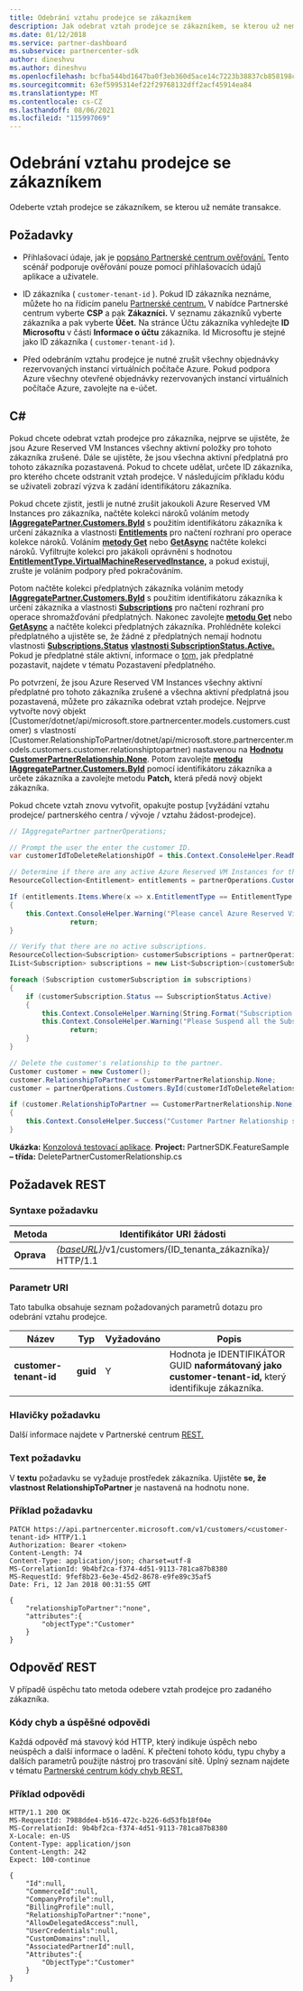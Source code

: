 ```yaml
---
title: Odebrání vztahu prodejce se zákazníkem
description: Jak odebrat vztah prodejce se zákazníkem, se kterou už nemáte transakce.
ms.date: 01/12/2018
ms.service: partner-dashboard
ms.subservice: partnercenter-sdk
author: dineshvu
ms.author: dineshvu
ms.openlocfilehash: bcfba544bd1647ba0f3eb360d5ace14c7223b38837cb858198cf95c4e82dd594
ms.sourcegitcommit: 63ef5995314ef22f29768132dff2acf45914ea84
ms.translationtype: MT
ms.contentlocale: cs-CZ
ms.lasthandoff: 08/06/2021
ms.locfileid: "115997069"
---
```

# <a name="remove-a-reseller-relationship-with-a-customer"></a>Odebrání vztahu prodejce se zákazníkem

Odeberte vztah prodejce se zákazníkem, se kterou už nemáte transakce.

## <a name="prerequisites"></a>Požadavky

- Přihlašovací údaje, jak je [popsáno Partnerské centrum ověřování.](partner-center-authentication.md) Tento scénář podporuje ověřování pouze pomocí přihlašovacích údajů aplikace a uživatele.

- ID zákazníka ( `customer-tenant-id` ). Pokud ID zákazníka neznáme, můžete ho na řídicím panelu [Partnerské centrum.](https://partner.microsoft.com/dashboard) V nabídce Partnerské centrum vyberte **CSP** a pak **Zákazníci.** V seznamu zákazníků vyberte zákazníka a pak vyberte **Účet.** Na stránce Účtu zákazníka vyhledejte **ID Microsoftu** v části **Informace o účtu** zákazníka. Id Microsoftu je stejné jako ID zákazníka ( `customer-tenant-id` ).

- Před odebráním vztahu prodejce je nutné zrušit všechny objednávky rezervovaných instancí virtuálních počítače Azure. Pokud podpora Azure všechny otevřené objednávky rezervovaných instancí virtuálních počítače Azure, zavolejte na e-účet.

## <a name="c"></a>C\#

Pokud chcete odebrat vztah prodejce pro zákazníka, nejprve se ujistěte, že jsou Azure Reserved VM Instances všechny aktivní položky pro tohoto zákazníka zrušené. Dále se ujistěte, že jsou všechna aktivní předplatná pro tohoto zákazníka pozastavená. Pokud to chcete udělat, určete ID zákazníka, pro kterého chcete odstranit vztah prodejce. V následujícím příkladu kódu se uživateli zobrazí výzva k zadání identifikátoru zákazníka.

Pokud chcete zjistit, jestli je nutné zrušit jakoukoli Azure Reserved VM Instances pro zákazníka, načtěte kolekci nároků voláním metody [**IAggregatePartner.Customers.ById**](/dotnet/api/microsoft.store.partnercenter.customers.icustomercollection.byid) s použitím identifikátoru zákazníka k určení zákazníka a vlastnosti [**Entitlements**](/dotnet/api/microsoft.store.partnercenter.customers.icustomer.subscriptions) pro načtení rozhraní pro operace kolekce nároků. Voláním [**metody Get**](/dotnet/api/microsoft.store.partnercenter.subscriptions.isubscriptioncollection.get) nebo [**GetAsync**](/dotnet/api/microsoft.store.partnercenter.subscriptions.isubscriptioncollection.getasync) načtěte kolekci nároků. Vyfiltrujte kolekci pro jakákoli oprávnění s hodnotou [**EntitlementType.VirtualMachineReservedInstance,**](entitlement-resources.md#entitlementtype) a pokud existují, zrušte je voláním podpory před pokračováním. [](entitlement-resources.md#entitlementtype)

Potom načtěte kolekci předplatných zákazníka voláním metody [**IAggregatePartner.Customers.ById**](/dotnet/api/microsoft.store.partnercenter.customers.icustomercollection.byid) s použitím identifikátoru zákazníka k určení zákazníka a vlastnosti [**Subscriptions**](/dotnet/api/microsoft.store.partnercenter.customers.icustomer.subscriptions) pro načtení rozhraní pro operace shromažďování předplatných. Nakonec zavolejte [**metodu Get**](/dotnet/api/microsoft.store.partnercenter.subscriptions.isubscriptioncollection.get) nebo [**GetAsync**](/dotnet/api/microsoft.store.partnercenter.subscriptions.isubscriptioncollection.getasync) a načtěte kolekci předplatných zákazníka. Prohlédněte kolekci předplatného a ujistěte se, že žádné z předplatných nemají hodnotu vlastnosti [**Subscriptions.Status**](/dotnet/api/microsoft.store.partnercenter.models.subscriptions.subscription.status) [**vlastnosti SubscriptionStatus.Active.**](/dotnet/api/microsoft.store.partnercenter.models.subscriptions.subscriptionstatus) Pokud je předplatné stále aktivní, informace o [tom,](suspend-a-subscription.md) jak předplatné pozastavit, najdete v tématu Pozastavení předplatného.

Po potvrzení, že jsou Azure Reserved VM Instances všechny aktivní předplatné pro tohoto zákazníka zrušené a všechna aktivní předplatná jsou pozastavená, můžete pro zákazníka odebrat vztah prodejce. Nejprve vytvořte nový objekt [Customer/dotnet/api/microsoft.store.partnercenter.models.customers.customer) s vlastností [Customer.RelationshipToPartner/dotnet/api/microsoft.store.partnercenter.models.customers.customer.relationshiptopartner) nastavenou na [**Hodnotu CustomerPartnerRelationship.None**](/dotnet/api/microsoft.store.partnercenter.models.customers.customerpartnerrelationship). Potom zavolejte [**metodu IAggregatePartner.Customers.ById**](/dotnet/api/microsoft.store.partnercenter.customers.icustomercollection.byid) pomocí identifikátoru zákazníka a určete zákazníka a zavolejte metodu **Patch,** která předá nový objekt zákazníka.

Pokud chcete vztah znovu vytvořit, opakujte postup [vyžádání vztahu prodejce/ partnerského centra / vývoje / vztahu žádost-prodejce).

``` csharp
// IAggregatePartner partnerOperations;

// Prompt the user the enter the customer ID.
var customerIdToDeleteRelationshipOf = this.Context.ConsoleHelper.ReadNonEmptyString("Please enter the ID of the customer you want to delete the relationship with", "The customer ID can't be empty");

// Determine if there are any active Azure Reserved VM Instances for this customer.
ResourceCollection<Entitlement> entitlements = partnerOperations.Customers.ById(customerIdToDeleteRelationshipOf).Entitlements.Get();

If (entitlements.Items.Where(x => x.EntitlementType == EntitlementType.VirtualMachineReservedInstance).Any())
{
    this.Context.ConsoleHelper.Warning("Please cancel Azure Reserved Virtual Machine Instance orders through support and try again. Aborting the delete customer relationship operation");
               return;
}

// Verify that there are no active subscriptions.
ResourceCollection<Subscription> customerSubscriptions = partnerOperations.Customers.ById(customerIdToDeleteRelationshipOf).Subscriptions.Get();
IList<Subscription> subscriptions = new List<Subscription>(customerSubscriptions.Items);

foreach (Subscription customerSubscription in subscriptions)
{
    if (customerSubscription.Status == SubscriptionStatus.Active)
    {
        this.Context.ConsoleHelper.Warning(String.Format("Subscription with ID :{0}  OfferName: {1} cannot be in active state, ", customerSubscription.Id, customerSubscription.OfferName));
        this.Context.ConsoleHelper.Warning("Please Suspend all the Subscriptions and try again. Aborting the delete customer relationship operation");
               return;
    }
}

// Delete the customer's relationship to the partner.
Customer customer = new Customer();
customer.RelationshipToPartner = CustomerPartnerRelationship.None;
customer = partnerOperations.Customers.ById(customerIdToDeleteRelationshipOf).Patch(customer);

if (customer.RelationshipToPartner == CustomerPartnerRelationship.None)
{
    this.Context.ConsoleHelper.Success("Customer Partner Relationship successfully deleted");
}
```

**Ukázka:** [Konzolová testovací aplikace](console-test-app.md). **Project:** PartnerSDK.FeatureSample **– třída:** DeletePartnerCustomerRelationship.cs

## <a name="rest-request"></a>Požadavek REST

### <a name="request-syntax"></a>Syntaxe požadavku

| Metoda     | Identifikátor URI žádosti                                                                                                                           |
|------------|---------------------------------------------------------------------------------------------------------------------------------------|
| **Oprava**  | [*{baseURL}*](partner-center-rest-urls.md)/v1/customers/{ID_tenanta_zákazníka}/ HTTP/1.1 |

### <a name="uri-parameter"></a>Parametr URI

Tato tabulka obsahuje seznam požadovaných parametrů dotazu pro odebrání vztahu prodejce.

| Název                   | Typ     | Vyžadováno | Popis                                                                        |
|------------------------|----------|----------|------------------------------------------------------------------------------------|
| **customer-tenant-id** | **guid** | Y        | Hodnota je IDENTIFIKÁTOR GUID **naformátovaný jako customer-tenant-id,** který identifikuje zákazníka. |

### <a name="request-headers"></a>Hlavičky požadavku

Další informace najdete v Partnerské centrum [REST.](headers.md)

### <a name="request-body"></a>Text požadavku

V **textu** požadavku se vyžaduje prostředek zákazníka. Ujistěte **se, že vlastnost RelationshipToPartner** je nastavená na hodnotu none.

### <a name="request-example"></a>Příklad požadavku

```http
PATCH https://api.partnercenter.microsoft.com/v1/customers/<customer-tenant-id> HTTP/1.1
Authorization: Bearer <token>
Content-Length: 74
Content-Type: application/json; charset=utf-8
MS-CorrelationId: 9b4bf2ca-f374-4d51-9113-781ca87b8380
MS-RequestId: 9fef8b23-6e3e-45d2-8678-e9fe89c35af5
Date: Fri, 12 Jan 2018 00:31:55 GMT

{
    "relationshipToPartner":"none",
    "attributes":{
        "objectType":"Customer"
    }
}
```

## <a name="rest-response"></a>Odpověď REST

V případě úspěchu tato metoda odebere vztah prodejce pro zadaného zákazníka.

### <a name="response-success-and-error-codes"></a>Kódy chyb a úspěšné odpovědi

Každá odpověď má stavový kód HTTP, který indikuje úspěch nebo neúspěch a další informace o ladění. K přečtení tohoto kódu, typu chyby a dalších parametrů použijte nástroj pro trasování sítě. Úplný seznam najdete v tématu [Partnerské centrum kódy chyb REST.](error-codes.md)

### <a name="response-example"></a>Příklad odpovědi

```http
HTTP/1.1 200 OK
MS-RequestId: 7988dde4-b516-472c-b226-6d53fb18f04e
MS-CorrelationId: 9b4bf2ca-f374-4d51-9113-781ca87b8380
X-Locale: en-US
Content-Type: application/json
Content-Length: 242
Expect: 100-continue

{
    "Id":null,
    "CommerceId":null,
    "CompanyProfile":null,
    "BillingProfile":null,
    "RelationshipToPartner":"none",
    "AllowDelegatedAccess":null,
    "UserCredentials":null,
    "CustomDomains":null,
    "AssociatedPartnerId":null,
    "Attributes":{
        "ObjectType":"Customer"
    }
}
```
